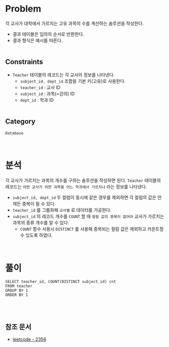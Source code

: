 # Problem
각 교사가 대학에서 가르치는 고유 과목의 수를 계산하는 솔루션을 작성한다.
- 결과 테이블은 임의의 순서로 반환한다.
- 결과 형식은 예시를 따른다.
<br/><br/>

## Constraints
- `Teacher` 테이블의 레코드는 각 교사의 정보를 나타낸다.
    - `subject_id, dept_id` 조합을 기본 키(고유)로 사용한다.
    - `teacher_id` : 교사 ID
    - `subject_id` : 과목(=강의) ID
    - `dept_id` : 학과 ID
<br/><br/>

## Category
`Database`
<br/><br/><br/>

# 분석
각 교사가 가르치는 과목의 개수를 구하는 솔루션을 작성하면 된다. `Teacher` 테이블의 레코드는 `어떤 교사가 어떤 과목을 어느 학과에서 가르치나` 라는 정보를 나타낸다.
- `subject_id, dept_id` 두 컬럼이 동시에 같은 경우를 제외하면 각 컬럼의 값은 언제든 중복이 될 수 있다.
- `teacher_id` 를 그룹화해 `교사별` 로 데이터를 가공한다.
- `subject_id` 의 레코드 개수를 `COUNT` 할 때 `컬럼 값의 중복이 없어야` 교사가 가르치는 과목의 종류 개수를 알 수 있다.
    - `COUNT` 함수 사용시 `DISTINCT` 를 사용해 중복되는 컬럼 값은 제외하고 카운트할 수 있도록 하였다. 
<br/><br/><br/>

# 풀이
```mysql
SELECT teacher_id, COUNT(DISTINCT subject_id) cnt
FROM teacher
GROUP BY 1
ORDER BY 1
```
<br/><br/>

## 참조 문서
- [leetcode - 2356](https://leetcode.com/problems/number-of-unique-subjects-taught-by-each-teacher/)